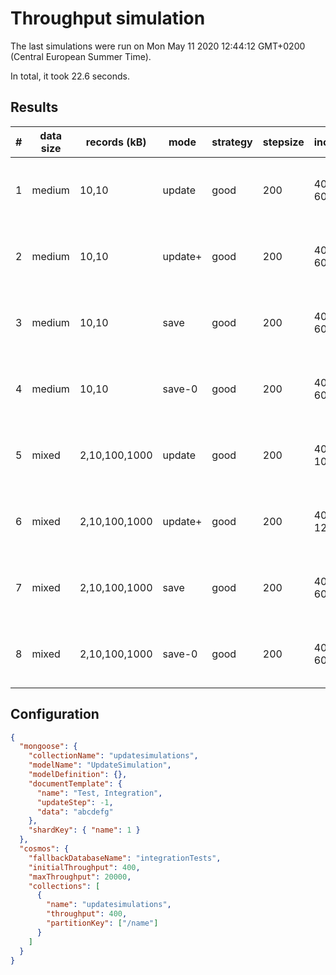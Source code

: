 # Throughput simulation

The last simulations were run on Mon May 11 2020 12:44:12 GMT+0200 (Central European Summer Time).

In total, it took 22.6 seconds.

## Results

| #   | data size | records (kB)  | mode    | strategy | stepsize | increase    | after                       | items/s |
| --- | --------- | ------------- | ------- | -------- | -------- | ----------- | --------------------------- | ------- |
| 1   | medium    | 10,10         | update  | good     | 200      | 400 -> 600  | 35 items, 350 kB, 1.48 s    | 23.6    |
| 2   | medium    | 10,10         | update+ | good     | 200      | 400 -> 600  | 10 items, 100 kB, 0.65 s    | 15.4    |
| 3   | medium    | 10,10         | save    | good     | 200      | 400 -> 600  | 14 items, 140 kB, 0.8 s     | 17.5    |
| 4   | medium    | 10,10         | save-0  | good     | 200      | 400 -> 600  | 59 items, 590 kB, 2.62 s    | 22.5    |
| 5   | mixed     | 2,10,100,1000 | update  | good     | 200      | 400 -> 1000 | 5 items, 1114 kB, 1.24 s    | 4       |
| 6   | mixed     | 2,10,100,1000 | update+ | good     | 200      | 400 -> 1200 | 4 items, 1112 kB, 1.57 s    | 2.5     |
| 7   | mixed     | 2,10,100,1000 | save    | good     | 200      | 400 -> 600  | 38 items, 10020 kB, 1.82 s  | 20.9    |
| 8   | mixed     | 2,10,100,1000 | save-0  | good     | 200      | 400 -> 600  | 159 items, 43480 kB, 6.62 s | 24      |

## Configuration

```json
{
  "mongoose": {
    "collectionName": "updatesimulations",
    "modelName": "UpdateSimulation",
    "modelDefinition": {},
    "documentTemplate": {
      "name": "Test, Integration",
      "updateStep": -1,
      "data": "abcdefg"
    },
    "shardKey": { "name": 1 }
  },
  "cosmos": {
    "fallbackDatabaseName": "integrationTests",
    "initialThroughput": 400,
    "maxThroughput": 20000,
    "collections": [
      {
        "name": "updatesimulations",
        "throughput": 400,
        "partitionKey": ["/name"]
      }
    ]
  }
}
```
